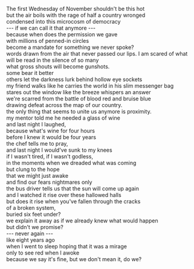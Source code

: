 <!--
.. title: The Aftermath
.. slug: the-aftermath
.. date: 2024-11-11 20:11:16 UTC-05:00
.. tags: election, politics, poetry
.. category: poetry
.. link: 
.. description: 
.. type: text
-->

The first Wednesday of November shouldn't be this hot  
but the air boils with the rage of half a country wronged   
condensed into this microcosm of democracy   
--- if we can call it that anymore ---   
because when does the permission we gave    
with millions of penned-in circles   
become a mandate for something we never spoke?  
words drawn from the air that never passed our lips. <!-- TEASER_END -->
I am scared of what will be read in the silence of so many   
what gross shouts will become gunshots.   
some bear it better   
others let the darkness lurk behind hollow eye sockets  
my friend walks like he carries the world in his slim messenger bag   
stares out the window like the breeze whispers an answer   
we're scarred from the battle of blood red and bruise blue  
drawing defeat across the map of our country.   
the only thing that seems to unite us anymore is proximity.  
my mentor told me he needed a glass of wine   
and last night I laughed,  
because what's wine for four hours  
before I knew it would be four years  
the chef tells me to pray,  
and last night I would've sunk to my knees   
if I wasn't tired, if I wasn't godless,  
in the moments when we dreaded what was coming   
but clung to the hope  
that we might just awake   
and find our fears nightmares only   
the bus driver tells us that the sun will come up again   
and I watched it rise over these hallowed halls  
but does it rise when you've fallen through the cracks  
of a broken system,  
buried six feet under?  
we explain it away as if we already knew what would happen   
but didn't we promise?   
--- never again ---   
like eight years ago   
when I went to sleep hoping that it was a mirage   
only to see red when I awoke  
because we say it's fine, but we don't mean it, do we?  
